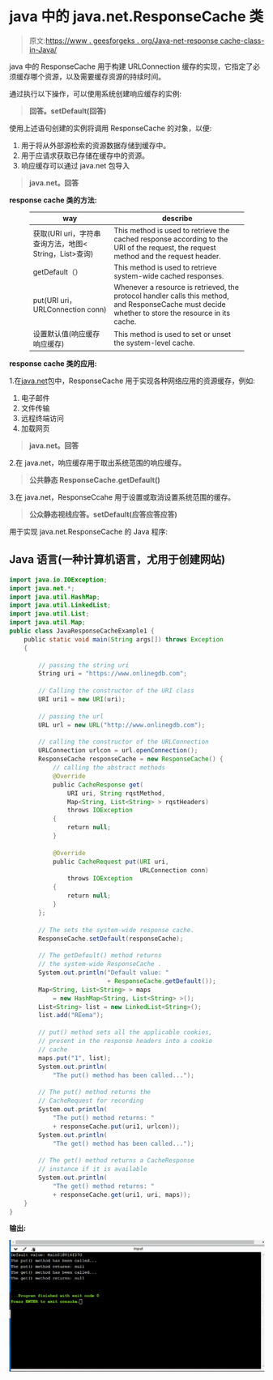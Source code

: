 # java 中的 java.net.ResponseCache 类

> 原文:[https://www . geesforgeks . org/Java-net-response cache-class-in-Java/](https://www.geeksforgeeks.org/java-net-responsecache-class-in-java/)

java 中的 ResponseCache 用于构建 URLConnection 缓存的实现，它指定了必须缓存哪个资源，以及需要缓存资源的持续时间。

通过执行以下操作，可以使用系统创建响应缓存的实例:

> **回答。setDefault(回答)**

使用上述语句创建的实例将调用 ResponseCache 的对象，以便:

1.  用于将从外部源检索的资源数据存储到缓存中。
2.  用于应请求获取已存储在缓存中的资源。
3.  响应缓存可以通过 java.net 包导入

> **java.net。回答**

**response cache 类的方法:**

<figure class="table">

| way | describe |
| --- | --- |
| 获取(URI uri，字符串查询方法，地图< String，List<string>>查询)</string> | This method is used to retrieve the cached response according to the URI of the request, the request method and the request header. |
| getDefault（） | This method is used to retrieve system-wide cached responses. |
| put(URI uri，URLConnection conn) | Whenever a resource is retrieved, the protocol handler calls this method, and ResponseCache must decide whether to store the resource in its cache. |
| 设置默认值(响应缓存响应缓存) | This method is used to set or unset the system-level cache. |

</figure>

**response cache 类的应用:**

1.在[java.net](https://www.geeksforgeeks.org/tag/java-net-package/)包中，ResponseCache 用于实现各种网络应用的资源缓存，例如:

1.  电子邮件
2.  文件传输
3.  远程终端访问
4.  加载网页

> **java.net。回答**

2.在 java.net，响应缓存用于取出系统范围的响应缓存。

> **公共静态 ResponseCache.getDefault()**

3.在 java.net，ResponseCcahe 用于设置或取消设置系统范围的缓存。

> **公众静态视线应答。setDefault(应答应答应答)**

用于实现 java.net.ResponseCache 的 Java 程序:

## Java 语言(一种计算机语言，尤用于创建网站)

```java
import java.io.IOException;
import java.net.*;
import java.util.HashMap;
import java.util.LinkedList;
import java.util.List;
import java.util.Map;
public class JavaResponseCacheExample1 {
    public static void main(String args[]) throws Exception
    {

        // passing the string uri
        String uri = "https://www.onlinegdb.com";

        // Calling the constructor of the URI class
        URI uri1 = new URI(uri);

        // passing the url
        URL url = new URL("http://www.onlinegdb.com");

        // calling the constructor of the URLConnection
        URLConnection urlcon = url.openConnection();
        ResponseCache responseCache = new ResponseCache() {
            // calling the abstract methods
            @Override
            public CacheResponse get(
                URI uri, String rqstMethod,
                Map<String, List<String> > rqstHeaders)
                throws IOException
            {
                return null;
            }

            @Override
            public CacheRequest put(URI uri,
                                    URLConnection conn)
                throws IOException
            {
                return null;
            }
        };

        // The sets the system-wide response cache.
        ResponseCache.setDefault(responseCache);

        // The getDefault() method returns
        // the system-wide ResponseCache .
        System.out.println("Default value: "
                           + ResponseCache.getDefault());
        Map<String, List<String> > maps
            = new HashMap<String, List<String> >();
        List<String> list = new LinkedList<String>();
        list.add("REema");

        // put() method sets all the applicable cookies,
        // present in the response headers into a cookie
        // cache
        maps.put("1", list);
        System.out.println(
            "The put() method has been called...");

        // The put() method returns the
        // CacheRequest for recording
        System.out.println(
            "The put() method returns: "
            + responseCache.put(uri1, urlcon));
        System.out.println(
            "The get() method has been called...");

        // The get() method returns a CacheResponse
        // instance if it is available
        System.out.println(
            "The get() method returns: "
            + responseCache.get(uri1, uri, maps));
    }
}
```

**输出:**

![](img/678e77c6eba1a67fb7661084d0081d4c.png)